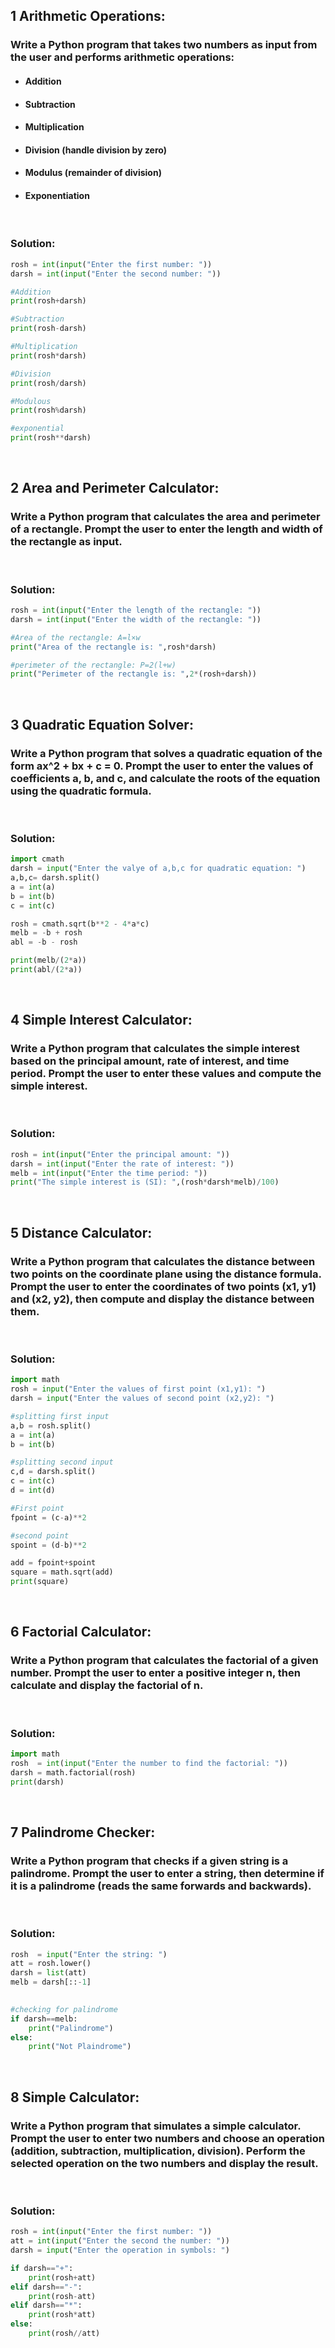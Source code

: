 ## 1 Arithmetic Operations:

### Write a Python program that takes two numbers as input from the user and performs arithmetic operations:

- #### Addition
- #### Subtraction
- #### Multiplication
- #### Division (handle division by zero)
- #### Modulus (remainder of division)
- #### Exponentiation

<br>

### Solution: 

```python
rosh = int(input("Enter the first number: "))
darsh = int(input("Enter the second number: "))

#Addition
print(rosh+darsh)

#Subtraction
print(rosh-darsh)

#Multiplication
print(rosh*darsh)

#Division
print(rosh/darsh)

#Modulous
print(rosh%darsh)

#exponential
print(rosh**darsh)
```

<br>

## 2 Area and Perimeter Calculator:

### Write a Python program that calculates the area and perimeter of a rectangle. Prompt the user to enter the length and width of the rectangle as input.

<br>

### Solution:

```python
rosh = int(input("Enter the length of the rectangle: "))
darsh = int(input("Enter the width of the rectangle: "))

#Area of the rectangle: A=l×w
print("Area of the rectangle is: ",rosh*darsh)

#perimeter of the rectangle: P=2(l+w)
print("Perimeter of the rectangle is: ",2*(rosh+darsh))
```

<br>

## 3 Quadratic Equation Solver:

### Write a Python program that solves a quadratic equation of the form ax^2 + bx + c = 0. Prompt the user to enter the values of coefficients a, b, and c, and calculate the roots of the equation using the quadratic formula.

<br>

### Solution:

```python
import cmath
darsh = input("Enter the valye of a,b,c for quadratic equation: ")
a,b,c= darsh.split()
a = int(a)
b = int(b)
c = int(c)

rosh = cmath.sqrt(b**2 - 4*a*c)
melb = -b + rosh
abl = -b - rosh

print(melb/(2*a))
print(abl/(2*a))
```

<br>

## 4 Simple Interest Calculator:

### Write a Python program that calculates the simple interest based on the principal amount, rate of interest, and time period. Prompt the user to enter these values and compute the simple interest.

<br>

### Solution:

```python
rosh = int(input("Enter the principal amount: "))
darsh = int(input("Enter the rate of interest: "))
melb = int(input("Enter the time period: "))
print("The simple interest is (SI): ",(rosh*darsh*melb)/100)
```

<br>

## 5 Distance Calculator:

### Write a Python program that calculates the distance between two points on the coordinate plane using the distance formula. Prompt the user to enter the coordinates of two points (x1, y1) and (x2, y2), then compute and display the distance between them.

<br>

### Solution:

```python
import math
rosh = input("Enter the values of first point (x1,y1): ")
darsh = input("Enter the values of second point (x2,y2): ")

#splitting first input
a,b = rosh.split()
a = int(a)
b = int(b)

#splitting second input
c,d = darsh.split()
c = int(c)
d = int(d)

#First point
fpoint = (c-a)**2

#second point
spoint = (d-b)**2

add = fpoint+spoint
square = math.sqrt(add)
print(square)
```

<br>

## 6 Factorial Calculator:

### Write a Python program that calculates the factorial of a given number. Prompt the user to enter a positive integer n, then calculate and display the factorial of n.

<br>

### Solution:

```python
import math
rosh  = int(input("Enter the number to find the factorial: "))
darsh = math.factorial(rosh)
print(darsh)
```

<br>

## 7 Palindrome Checker:

### Write a Python program that checks if a given string is a palindrome. Prompt the user to enter a string, then determine if it is a palindrome (reads the same forwards and backwards).

<br>

### Solution:

```python
rosh  = input("Enter the string: ")
att = rosh.lower()
darsh = list(att)
melb = darsh[::-1]
 

#checking for palindrome
if darsh==melb:
    print("Palindrome")
else:
    print("Not Plaindrome")
```

<br>

## 8 Simple Calculator:

### Write a Python program that simulates a simple calculator. Prompt the user to enter two numbers and choose an operation (addition, subtraction, multiplication, division). Perform the selected operation on the two numbers and display the result.


<br>

### Solution:

```python
rosh = int(input("Enter the first number: "))
att = int(input("Enter the second the number: "))
darsh = input("Enter the operation in symbols: ")

if darsh=="+":
    print(rosh+att)
elif darsh=="-":
    print(rosh-att)
elif darsh=="*":
    print(rosh*att)
else:
    print(rosh//att)
```